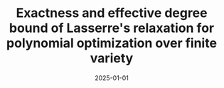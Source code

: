 ---
title: "Exactness and effective degree bound of Lasserre's relaxation for polynomial optimization over finite variety"
collection: publications
category: manuscripts
permalink: /publication/2025-moor-lasserre-exactness
excerpt: "Zheng Hua and Zheng Qu. Exactness and effective degree bound of Lasserre's relaxation for polynomial optimization over finite variety."
date: 2025-01-01
venue: "Mathematics of Operations Research"
paperurl: "https://doi.org/10.1287/moor.2024.0483"
citation: "Zheng Hua and Zheng Qu. (2025). \"Exactness and effective degree bound of Lasserre's relaxation for polynomial optimization over finite variety.\" <i>Mathematics of Operations Research</i>."
---